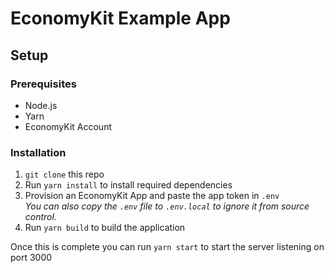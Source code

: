 # EconomyKit Example App

## Setup
### Prerequisites
* Node.js
* Yarn
* EconomyKit Account

### Installation
1. `git clone` this repo
2. Run `yarn install` to install required dependencies
3. Provision an EconomyKit App and paste the app token in `.env`  
*You can also copy the `.env` file to `.env.local` to ignore it from source control.*
4. Run `yarn build` to build the application

Once this is complete you can run `yarn start` to start the server listening on port 3000
